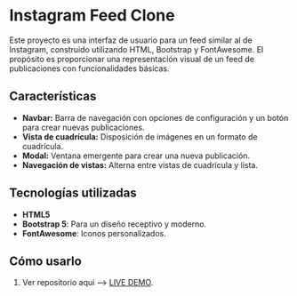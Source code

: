 # Instagram Feed Clone

Este proyecto es una interfaz de usuario para un feed similar al de Instagram, construido utilizando HTML, Bootstrap y FontAwesome. El propósito es proporcionar una representación visual de un feed de publicaciones con funcionalidades básicas.

## Características

- **Navbar:** Barra de navegación con opciones de configuración y un botón para crear nuevas publicaciones.
- **Vista de cuadrícula:** Disposición de imágenes en un formato de cuadrícula.
- **Modal:** Ventana emergente para crear una nueva publicación.
- **Navegación de vistas:** Alterna entre vistas de cuadrícula y lista.

## Tecnologías utilizadas

- **HTML5**
- **Bootstrap 5**: Para un diseño receptivo y moderno.
- **FontAwesome**: Iconos personalizados.

## Cómo usarlo

1. Ver repositorio aqui --> [LIVE DEMO]([https://github.com/FranciscoYuster/InstagramPheed.git](https://franciscoyuster.github.io/InstagramPheed/listview.html)).
